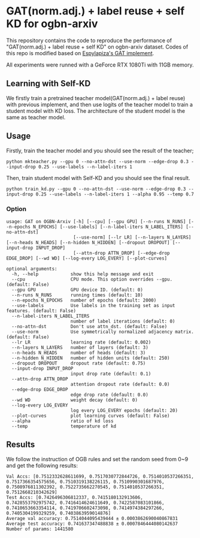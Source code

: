 # GAT(norm.adj.) + label reuse + self KD for ogbn-arxiv

This repository contains the code to reproduce the performance of "GAT(norm.adj.) + label reuse + self KD" on ogbn-arxiv dataset. Codes of this repo is modified based on [Espylapiza's GAT implement](https://github.com/Espylapiza/dgl/tree/master/examples/pytorch/ogb/ogbn-arxiv).

All experiments were runned with a GeForce RTX 1080Ti with 11GB memory.

## Learning with Self-KD
We firstly train a pretrained teacher model(GAT(norm.adj.) + label reuse) with previous implement, and then use logits of the teacher model to train a student model with KD loss. The architecture of the student model is the same as teacher model.


## Usage

Firstly, train the teacher model and you should see the result of the teacher;

```
python mkteacher.py --gpu 0 --no-attn-dst --use-norm --edge-drop 0.3 --input-drop 0.25 --use-labels --n-label-iters 1  
```
Then, train student model with Self-KD and you should see the final result.

```
python train_kd.py --gpu 0 --no-attn-dst --use-norm --edge-drop 0.3 --input-drop 0.25 --use-labels --n-label-iters 1 --alpha 0.95 --temp 0.7 
```

### Option

```
usage: GAT on OGBN-Arxiv [-h] [--cpu] [--gpu GPU] [--n-runs N_RUNS] [--n-epochs N_EPOCHS] [--use-labels] [--n-label-iters N_LABEL_ITERS] [--no-attn-dst]
                         [--use-norm] [--lr LR] [--n-layers N_LAYERS] [--n-heads N_HEADS] [--n-hidden N_HIDDEN] [--dropout DROPOUT] [--input-drop INPUT_DROP]
                         [--attn-drop ATTN_DROP] [--edge-drop EDGE_DROP] [--wd WD] [--log-every LOG_EVERY] [--plot-curves]

optional arguments:
  -h, --help            show this help message and exit
  --cpu                 CPU mode. This option overrides --gpu. (default: False)
  --gpu GPU             GPU device ID. (default: 0)
  --n-runs N_RUNS       running times (default: 10)
  --n-epochs N_EPOCHS   number of epochs (default: 2000)
  --use-labels          Use labels in the training set as input features. (default: False)
  --n-label-iters N_LABEL_ITERS
                        number of label iterations (default: 0)
  --no-attn-dst         Don't use attn_dst. (default: False)
  --use-norm            Use symmetrically normalized adjacency matrix. (default: False)
  --lr LR               learning rate (default: 0.002)
  --n-layers N_LAYERS   number of layers (default: 3)
  --n-heads N_HEADS     number of heads (default: 3)
  --n-hidden N_HIDDEN   number of hidden units (default: 250)
  --dropout DROPOUT     dropout rate (default: 0.75)
  --input-drop INPUT_DROP
                        input drop rate (default: 0.1)
  --attn-drop ATTN_DROP
                        attention dropout rate (default: 0.0)
  --edge-drop EDGE_DROP
                        edge drop rate (default: 0.0)
  --wd WD               weight decay (default: 0)
  --log-every LOG_EVERY
                        log every LOG_EVERY epochs (default: 20)
  --plot-curves         plot learning curves (default: False)
  --alpha               ratio of kd loss
  --temp                temperature of kd
```

## Results

We follow the instruction of OGB rules and set the random seed from 0~9 and get the following results:

```
Val Accs: [0.7512332628611699, 0.7517030772844726, 0.7514010537266351, 0.7517366354575656, 0.7510319138226115, 0.7510990301687976, 0.7508976811302392, 0.7522735662270545, 0.7514010537266351, 0.7512668210342629]
Test Accs: [0.7426496306812337, 0.7415180132913606, 0.7428553792975742, 0.7416414624611649, 0.7422587083101866, 0.7410653663354114, 0.7419706602473098, 0.7414974384297266, 0.7405304199329259, 0.7403863959014876]
Average val accuracy: 0.7514044095439444 ± 0.0003862690040867831
Average test accuracy: 0.741637347488838 ± 0.0007846444080142637
Number of params: 1441580
```
